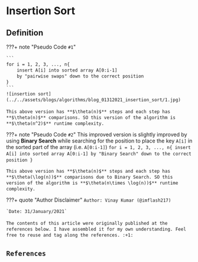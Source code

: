 # Insertion Sort

## Definition

???+ note "Pseudo Code `#1`"

    ```
    for i = 1, 2, 3, ..., n{
        insert A[i] into sorted array A[0:i-1]
        by "pairwise swaps" down to the correct position
    }
    ```
    ![insertion sort](../../assets/blogs/algorithms/blog_01312021_insertion_sort/1.jpg)

    This above version has **$\theta(n)$** steps and each step has **$\theta(n)$** comparisons. SO this version of the algorithm is **$\theta(n^2)$** runtime complexity.

???+ note "Pseudo Code `#2`"
    This improved version is slightly improved by using **Binary Search** while searching for the position to place the key `A[i]` in the sorted part of the array (i.e. `A[0:i-1]`)
    ```
    for i = 1, 2, 3, ..., n{
        insert A[i] into sorted array A[0:i-1]
        by "Binary Search" down to the correct position
    }
    ```

    This above version has **$\theta(n)$** steps and each step has **$\theta(\log(n))$** comparisons due to Binary Search. SO this version of the algorithm is **$\theta(n\times \log(n))$** runtime complexity.





???+ quote "Author Disclaimer"
    `Author: Vinay Kumar (@imflash217)`

    `Date: 31/January/2021`

    The contents of this article were originally published at the references below. I have assembled it for my own understanding. Feel free to reuse and tag along the references. :+1:

## `References`
[^1]: